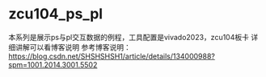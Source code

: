 # zcu104_ps_pl


本系列是展示ps与pl交互数据的例程，工具配置是vivado2023，zcu104板卡
详细讲解可以看博客说明
参考博客说明：https://blog.csdn.net/SHSHSHSH1/article/details/134000988?spm=1001.2014.3001.5502
